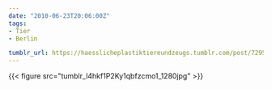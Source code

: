 ```yaml
---
date: "2010-06-23T20:06:00Z"
tags:
- Tier
- Berlin

tumblr_url: https://haesslicheplastiktiereundzeugs.tumblr.com/post/729558907
---
```

{{< figure src="tumblr_l4hkf1P2Ky1qbfzcmo1_1280jpg" >}} 
